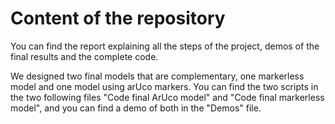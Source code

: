 # Content of the repository

You can find the report explaining all the steps of the project, demos of the final results and the complete code. 

We designed two final models that are complementary, one markerless model and one model using arUco markers. You can find the two scripts in the two following files "Code final ArUco model" and "Code final markerless model", and you can find a demo of both in the "Demos" file. 
